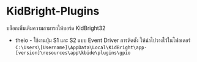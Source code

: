 # KidBright-Plugins
บล็อกเพิ่มเติมความสามารถให้บอร์ด KidBright32
 * theio - ใช้งานปุ่ม S1 และ S2 แบบ Event Driver การติดตั้ง ให้นำไปวางไว้ในโฟลเดอร์ `C:\Users\[Username]\AppData\Local\KidBright\app-[version]\resources\app\kbide\plugins\gpio`

